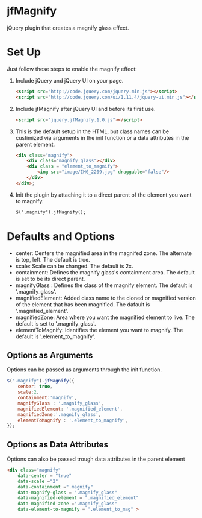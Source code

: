# jfMagnify
jQuery plugin that creates a magnify glass effect. 

# Set Up
Just follow these steps to enable the magnify effect:

1. Include jQuery and jQuery UI on your page.

    ```html
    <script src="http://code.jquery.com/jquery.min.js"></script>
    <script src="http://code.jquery.com/ui/1.11.4/jquery-ui.min.js"></script>
    ```

2. Include jfMagnify after jQuery UI and before its first use.

    ```html
    <script src="jquery.jfMagnify.1.0.js"></script>
    ```
3. This is the default setup in the HTML, but class names can be custimized via arguments in the init function or a data attributes in the parent element.
    ```html
    <div class="magnify">
		<div class="magnify_glass"></div>
		<div class = "element_to_magnify">
			<img src="image/IMG_2209.jpg" draggable="false"/>
		</div>
	</div>;
    ```

4. Init the plugin by attaching it to a direct parent  of the element you want to magnify.
    ```html
    $(".magnify").jfMagnify();
    ```
    
# Defaults and Options

* center: Centers the magnified area in the magnifed zone. The alternate is top, left. The default is true.
* scale: Scale can be changed. The default is 2x.
* containment: Defines the magnify glass's containment area. The default is set to be its direct parent.
* magnifyGlass : Defines the class of the magnify element. The default is '.magnify_glass'.
* magnifiedElement: Added class name to the cloned or magnified version of the element that has been magnified. The dafault is '.magnified_element'.
* magnifiedZone: Area where you want the magnified element to live. The default is set to '.magnify_glass'.
* elementToMagnify: Identifies the element you want to magnify. The default is '.element_to_magnify'.

## Options as Arguments
Options can be passed as arguments through the init function.
```js
$(".magnify").jfMagnify({
	center: true,
	scale:2,
	containment:'magnify',
	magnifyGlass : '.magnify_glass',
	magnifiedElement: '.magnified_element',
	magnifiedZone:'.magnify_glass',
	elementToMagnify : '.element_to_magnify',
});
```
	
## Options as Data Attributes
Options can also be passed trough data attributes in the parent element
```html
<div class="magnify" 
	data-center = "true"
	data-scale ="2"
	data-containment =".magnify"
	data-magnify-glass = ".magnify_glass"
	data-magnified-element = ".magnified_element"
	data-magnified-zone =".magnify_glass"
	data-element-to-magnify = ".element_to_mag" >
```

